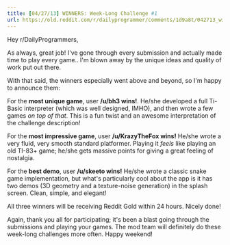 ```yaml
---
title: [04/27/13] WINNERS: Week-Long Challenge #1
url: https://old.reddit.com/r/dailyprogrammer/comments/1d9a8t/042713_winners_weeklong_challenge_1/
---
```


Hey r/DailyProgrammers,

As always, great job! I've gone through every submission and actually made time to play every game.. I'm blown away by the unique ideas and quality of work put out there.

With that said, the winners especially went above and beyond, so I'm happy to announce them:

For the **most unique game**, user **/u/bh3 wins!**. He/she developed a full Ti-Basic interpreter (which was well designed, IMHO), and then wrote a few games *on top of that*. This is a fun twist and an awesome interpretation of the challenge description!

For the **most impressive game**, user **/u/KrazyTheFox wins!** He/she wrote a very fluid, very smooth standard platformer. Playing it _feels_ like playing an old TI-83+ game; he/she gets massive points for giving a great feeling of nostalgia.

For the **best demo**, user **/u/skeeto wins!** He/she wrote a classic snake game implementation, but what's particularly cool about the app is it has two demos (3D geometry and a texture-noise generation) in the splash screen. Clean, simple, and elegant!

All three winners will be receiving Reddit Gold within 24 hours. Nicely done!

Again, thank you all for participating; it's been a blast going through the submissions and playing your games. The mod team will definitely do these week-long challenges more often. Happy weekend!